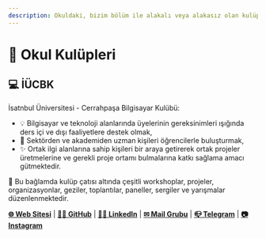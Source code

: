 ```yaml
---
description: Okuldaki, bizim bölüm ile alakalı veya alakasız olan kulüpler ile ilgili bilgiler buraya eklenecektir.
---
```


# 👯 Okul Kulüpleri

## 💻 İÜCBK
İsatnbul Üniversitesi - Cerrahpaşa Bilgisayar Kulübü:
- 💡 Bilgisayar ve teknoloji alanlarında üyelerinin gereksinimleri ışığında ders içi ve dışı faaliyetlere destek olmak, 
- 🎉 Sektörden ve akademiden uzman kişileri öğrencilerle buluşturmak,
- ✨ Ortak ilgi alanlarına sahip kişileri bir araya getirerek ortak projeler üretmelerine ve gerekli proje ortamı bulmalarına katkı sağlama amacı gütmektedir. 

🎈 Bu bağlamda kulüp çatısı altında çeşitli workshoplar, projeler, organizasyonlar, geziler, toplantılar, paneller, sergiler ve yarışmalar düzenlenmektedir.

[**🌐 Web Sitesi**](https://iucbk.com/) | [**👨‍💻 GitHub**](https://github.com/iucbk) | [**👨‍💼 LinkedIn**](https://www.linkedin.com/company/i%CC%87%C3%BCc-bilgisayar-kul%C3%BCb%C3%BC/) | [**✉ Mail Grubu**](https://groups.google.com/forum/#!forum/iubkorg/join ) | [**📪 Telegram**](https://t.me/joinchat/NcR9XVaFFA0BVsAfxE6JYA) | [**📷 Instagram**](https://www.instagram.com/iucbk/) 



